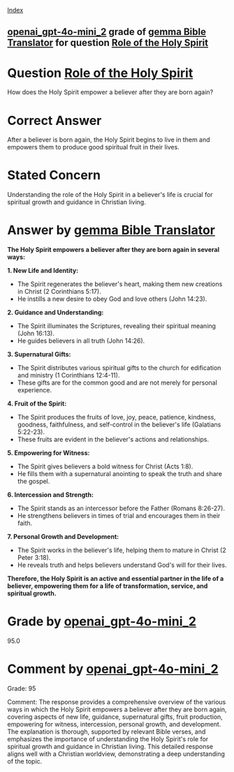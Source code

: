 
[Index](../../../../index.md)
## [openai_gpt-4o-mini_2](../../../grading_models/openai_gpt-4o-mini_2.md) grade of [gemma Bible Translator](../../../answering_models/gemma_Bible_Translator.md) for question [Role of the Holy Spirit](../../../questions/Role_of_the_Holy_Spirit.md)

# Question [Role of the Holy Spirit](../../../questions/Role_of_the_Holy_Spirit.md)
How does the Holy Spirit empower a believer after they are born again?

# Correct Answer
After a believer is born again, the Holy Spirit begins to live in them and empowers them to produce good spiritual fruit in their lives.

# Stated Concern
Understanding the role of the Holy Spirit in a believer's life is crucial for spiritual growth and guidance in Christian living.

# Answer by [gemma Bible Translator](../../../answering_models/gemma_Bible_Translator.md)
**The Holy Spirit empowers a believer after they are born again in several ways:**

**1. New Life and Identity:**

* The Spirit regenerates the believer's heart, making them new creations in Christ (2 Corinthians 5:17).
* He instills a new desire to obey God and love others (John 14:23).

**2. Guidance and Understanding:**

* The Spirit illuminates the Scriptures, revealing their spiritual meaning (John 16:13).
* He guides believers in all truth (John 14:26).

**3. Supernatural Gifts:**

* The Spirit distributes various spiritual gifts to the church for edification and ministry (1 Corinthians 12:4-11).
* These gifts are for the common good and are not merely for personal experience.

**4. Fruit of the Spirit:**

* The Spirit produces the fruits of love, joy, peace, patience, kindness, goodness, faithfulness, and self-control in the believer's life (Galatians 5:22-23).
* These fruits are evident in the believer's actions and relationships.

**5. Empowering for Witness:**

* The Spirit gives believers a bold witness for Christ (Acts 1:8).
* He fills them with a supernatural anointing to speak the truth and share the gospel.

**6. Intercession and Strength:**

* The Spirit stands as an intercessor before the Father (Romans 8:26-27).
* He strengthens believers in times of trial and encourages them in their faith.

**7. Personal Growth and Development:**

* The Spirit works in the believer's life, helping them to mature in Christ (2 Peter 3:18).
* He reveals truth and helps believers understand God's will for their lives.

**Therefore, the Holy Spirit is an active and essential partner in the life of a believer, empowering them for a life of transformation, service, and spiritual growth.**

# Grade by [openai_gpt-4o-mini_2](../../../grading_models/openai_gpt-4o-mini_2.md)
95.0

# Comment by [openai_gpt-4o-mini_2](../../../grading_models/openai_gpt-4o-mini_2.md)
Grade: 95

Comment: The response provides a comprehensive overview of the various ways in which the Holy Spirit empowers a believer after they are born again, covering aspects of new life, guidance, supernatural gifts, fruit production, empowering for witness, intercession, personal growth, and development. The explanation is thorough, supported by relevant Bible verses, and emphasizes the importance of understanding the Holy Spirit's role for spiritual growth and guidance in Christian living. This detailed response aligns well with a Christian worldview, demonstrating a deep understanding of the topic.
